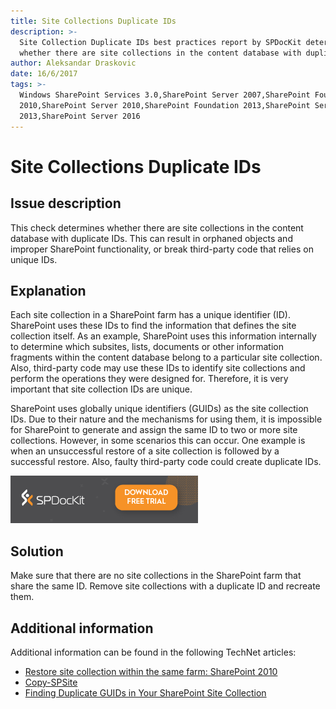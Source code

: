 ```yaml
---
title: Site Collections Duplicate IDs
description: >-
  Site Collection Duplicate IDs best practices report by SPDocKit determines
  whether there are site collections in the content database with duplicate IDs.
author: Aleksandar Draskovic
date: 16/6/2017
tags: >-
  Windows SharePoint Services 3.0,SharePoint Server 2007,SharePoint Foundation
  2010,SharePoint Server 2010,SharePoint Foundation 2013,SharePoint Server
  2013,SharePoint Server 2016
---
```


# Site Collections Duplicate IDs

## Issue description

This check determines whether there are site collections in the content database with duplicate IDs. This can result in orphaned objects and improper SharePoint functionality, or break third-party code that relies on unique IDs.

## Explanation

Each site collection in a SharePoint farm has a unique identifier \(ID\). SharePoint uses these IDs to find the information that defines the site collection itself. As an example, SharePoint uses this information internally to determine which subsites, lists, documents or other information fragments within the content database belong to a particular site collection. Also, third-party code may use these IDs to identify site collections and perform the operations they were designed for. Therefore, it is very important that site collection IDs are unique.

SharePoint uses globally unique identifiers \(GUIDs\) as the site collection IDs. Due to their nature and the mechanisms for using them, it is impossible for SharePoint to generate and assign the same ID to two or more site collections. However, in some scenarios this can occur. One example is when an unsuccessful restore of a site collection is followed by a successful restore. Also, faulty third-party code could create duplicate IDs.

[![Download SPDocKit](/.gitbook/assets/spdockit_download.png)](http://bit.ly/2US0Zna)

## Solution

Make sure that there are no site collections in the SharePoint farm that share the same ID. Remove site collections with a duplicate ID and recreate them.

## Additional information

Additional information can be found in the following TechNet articles:

* [Restore site collection within the same farm: SharePoint 2010](http://social.technet.microsoft.com/wiki/contents/articles/21351.restore-site-collection-within-the-same-farm-sharepoint-2010.aspx)
* [Copy-SPSite](https://technet.microsoft.com/en-us/library/fp161280.aspx)
* [Finding Duplicate GUIDs in Your SharePoint Site Collection](https://sharepointinterface.com/2011/04/03/finding-duplicate-guids-in-your-sharepoint-site-collection/)

